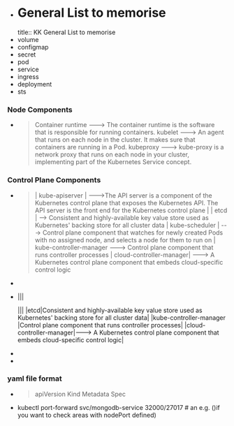 - # General List to memorise
  title:: KK General List to memorise
- volume
- configmap
- secret
- pod
- service
- ingress
- deployment
- sts
### Node Components
- > Container runtime  ---> The container runtime is the software that is responsible for running containers.
  > kubelet            ---> An agent that runs on each node in the cluster. It makes sure that containers are running in a Pod.
  > kubeproxy          ---> kube-proxy is a network proxy that runs on each node in your cluster, implementing part of the Kubernetes Service concept.
### Control Plane Components
- > | kube-apiserver          | --->The API server is a component of the Kubernetes control plane that exposes the Kubernetes API. The API server is the front end for the Kubernetes control plane |
  | etcd                    | --> Consistent and highly-available key value store used as Kubernetes' backing store for all cluster data
  | kube-scheduler |          ---> Control plane component that watches for newly created Pods with no assigned node, and selects a node for them to run on |
  kube-controller-manager ---> Control plane component that runs controller processes
  | cloud-controller-manager| ---> A Kubernetes control plane component that embeds cloud-specific control logic
-
- |||
  
  |||
  |etcd|Consistent and highly-available key value store used as Kubernetes' backing store for all cluster data|
  |kube-controller-manager |Control plane component that runs controller processes|
  |cloud-controller-manager|---> A Kubernetes control plane component that embeds cloud-specific control logic|
-
-
### yaml file format
- >apiVersion
  Kind
  Metadata
  Spec
- kubectl port-forward svc/mongodb-service 32000/27017  # an e.g. ()if you want to check areas with nodePort defined)